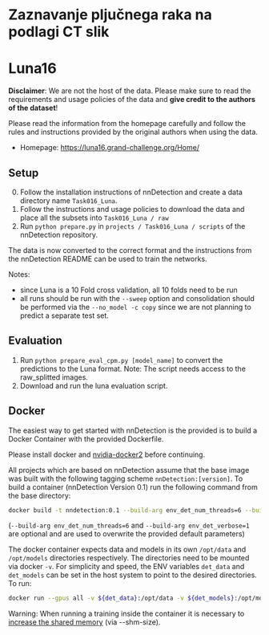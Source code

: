 # Zaznavanje pljučnega raka na podlagi CT slik


# Luna16
**Disclaimer**: We are not the host of the data.
Please make sure to read the requirements and usage policies of the data and **give credit to the authors of the dataset**!

Please read the information from the homepage carefully and follow the rules and instructions provided by the original authors when using the data.
- Homepage: https://luna16.grand-challenge.org/Home/

## Setup
0. Follow the installation instructions of nnDetection and create a data directory name `Task016_Luna`.
1. Follow the instructions and usage policies to download the data and place all the subsets into `Task016_Luna / raw`
2. Run `python prepare.py` in `projects / Task016_Luna / scripts` of the nnDetection repository.

The data is now converted to the correct format and the instructions from the nnDetection README can be used to train the networks.

Notes:
- since Luna is a 10 Fold cross validation, all 10 folds need to be run
- all runs should be run with the `--sweep` option and consolidation should be performed via the `--no_model -c copy` since we are not planning to predict a separate test set.

## Evaluation
1. Run `python prepare_eval_cpm.py [model_name]` to convert the predictions to the Luna format.
Note: The script needs access to the raw_splitted images.
2. Download and run the luna evaluation script.

## Docker
The easiest way to get started with nnDetection is the provided is to build a Docker Container with the provided Dockerfile.

Please install docker and [nvidia-docker2](https://docs.nvidia.com/datacenter/cloud-native/container-toolkit/install-guide.html) before continuing.

All projects which are based on nnDetection assume that the base image was built with the following tagging scheme `nnDetection:[version]`.
To build a container (nnDetection Version 0.1) run the following command from the base directory:

```bash
docker build -t nndetection:0.1 --build-arg env_det_num_threads=6 --build-arg env_det_verbose=1 .
```

(`--build-arg env_det_num_threads=6` and `--build-arg env_det_verbose=1` are optional and are used to overwrite the provided default parameters)

The docker container expects data and models in its own `/opt/data` and `/opt/models` directories respectively.
The directories need to be mounted via docker `-v`. For simplicity and speed, the ENV variables `det_data` and `det_models` can be set in the host system to point to the desired directories. To run:

```bash
docker run --gpus all -v ${det_data}:/opt/data -v ${det_models}:/opt/models -it --shm-size=24gb nndetection:0.1 /bin/bash
```

Warning:
When running a training inside the container it is necessary to [increase the shared memory](https://stackoverflow.com/questions/30210362/how-to-increase-the-size-of-the-dev-shm-in-docker-container) (via --shm-size).
